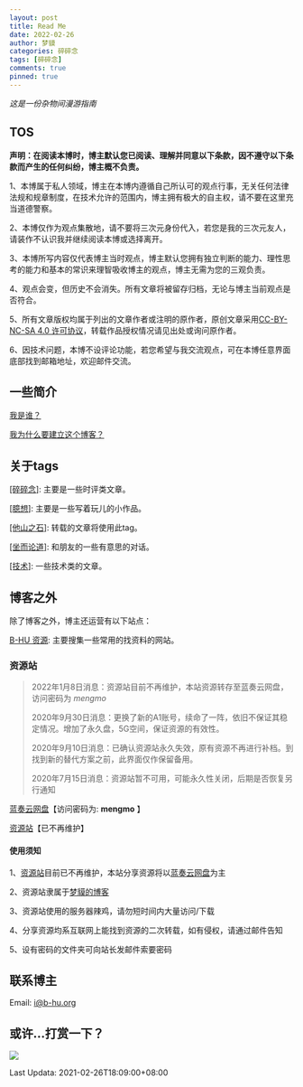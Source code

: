 ```yaml
---
layout: post
title: Read Me
date: 2022-02-26
author: 梦貘
categories: 碎碎念
tags: [碎碎念]
comments: true
pinned: true
---
```


*这是一份杂物间漫游指南*

## TOS

**声明：在阅读本博时，博主默认您已阅读、理解并同意以下条款，因不遵守以下条款而产生的任何纠纷，博主概不负责。**

1、本博属于私人领域，博主在本博内遵循自己所认可的观点行事，无关任何法律法规和规章制度，在技术允许的范围内，博主拥有极大的自主权，请不要在这里充当道德警察。

2、本博仅作为观点集散地，请不要将三次元身份代入，若您是我的三次元友人，请装作不认识我并继续阅读本博或选择离开。

3、本博所写内容仅代表博主当时观点，博主默认您拥有独立判断的能力、理性思考的能力和基本的常识来理智吸收博主的观点，博主无需为您的三观负责。

4、观点会变，但历史不会消失。所有文章将被留存归档，无论与博主当前观点是否符合。

5、所有文章版权均属于列出的文章作者或注明的原作者，原创文章采用[CC-BY-NC-SA 4.0 许可协议](https://creativecommons.org/licenses/by-nc-sa/4.0/deed.zh)，转载作品授权情况请见出处或询问原作者。

6、因技术问题，本博不设评论功能，若您希望与我交流观点，可在本博任意界面底部找到邮箱地址，欢迎邮件交流。

## 一些简介

[我是谁？](http://mo.b-hu.org/about/)

[我为什么要建立这个博客？](https://mo.b-hu.org/suisuinian/)

## 关于tags

[[碎碎念]](https://mo.b-hu.org/tags#%E7%A2%8E%E7%A2%8E%E5%BF%B5): 主要是一些时评类文章。

[[臆想]](http://mo.b-hu.org/tags/#%E8%87%86%E6%83%B3): 主要是一些写着玩儿的小作品。

[[他山之石]](http://mo.b-hu.org/tags/#%E4%BB%96%E5%B1%B1%E4%B9%8B%E7%9F%B3): 转载的文章将使用此tag。

[[坐而论道]](http://mo.b-hu.org/tags/#%E5%9D%90%E8%80%8C%E8%AE%BA%E9%81%93): 和朋友的一些有意思的对话。

[[技术]](http://mo.b-hu.org/tags/#%E6%8A%80%E6%9C%AF): 一些技术类的文章。

## 博客之外

除了博客之外，博主还运营有以下站点：

[B-HU 资源](http://s.b-hu.org/): 主要搜集一些常用的找资料的网站。

### 资源站

> 2022年1月8日消息：资源站目前不再维护，本站资源转存至蓝奏云网盘，访问密码为 *mengmo*
>
> 2020年9月30日消息：更换了新的A1账号，续命了一阵，依旧不保证其稳定情况。增加了永久盘，5G空间，保证资源的有效性。
> 
> 2020年9月10日消息：已确认资源站永久失效，原有资源不再进行补档。到找到新的替代方案之前，此界面仅作保留备用。
>
> 2020年7月15日消息：资源站暂不可用，可能永久性关闭，后期是否恢复另行通知

[蓝奏云网盘](https://mo.b-hu.org/drive.html)【访问密码为: **mengmo** 】

[资源站](http://pan.totemblog.tk/)【已不再维护】

#### 使用须知

1、[资源站](http://pan.totemblog.tk/)目前已不再维护，本站分享资源将以[蓝奏云网盘](https://mo.b-hu.org/drive.html)为主

2、资源站隶属于[梦貘的博客](https://mo.b-hu.org/)

3、资源站使用的服务器辣鸡，请勿短时间内大量访问/下载

4、分享资源均系互联网上能找到资源的二次转载，如有侵权，请通过邮件告知

5、设有密码的文件夹可向站长发邮件索要密码

## 联系博主

Email: [i@b-hu.org](mailto:i@b-hu.org)

## 或许...打赏一下？

![](https://i.loli.net/2021/05/16/flXKbUcOzQGWVhC.jpg)

Last Updata: 2021-02-26T18:09:00+08:00
